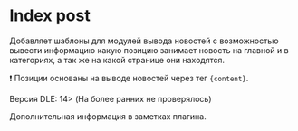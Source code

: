 # Index post
Добавляет шаблоны для модулей вывода новостей с возможностью вывести информацию какую позицию занимает новость на главной и в категориях, а так же на какой странице они находятся.

:exclamation: Позиции основаны на выводе новостей через тег `{content}`.

Версия DLE: 14> (На более ранних не проверялось)

Дополнительная информация в заметках плагина.
